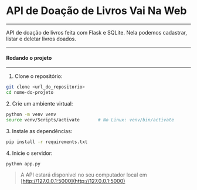 # API de Doação de Livros Vai Na Web

---

API de doação de livros feita com Flask e SQLite. Nela podemos cadastrar, listar e deletar livros doados.

---

<h4>Rodando o projeto</h4>

---

1. Clone o repositório:
    

``` bash
git clone <url_do_repositorio>
cd nome-do-projeto

 ```

2\. Crie um ambiente virtual:

``` bash
python -m venv venv
source venv/Scripts/activate       # No Linux: venv/bin/activate

 ```

3\. Instale as dependências:

``` bash
pip install -r requirements.txt

 ```

4\. Inicie o servidor:

``` bash
python app.py

 ```

> A API estará disponivel no seu computador local em [http://127.0.0.1:5000](http://127.0.0.1:5000)
